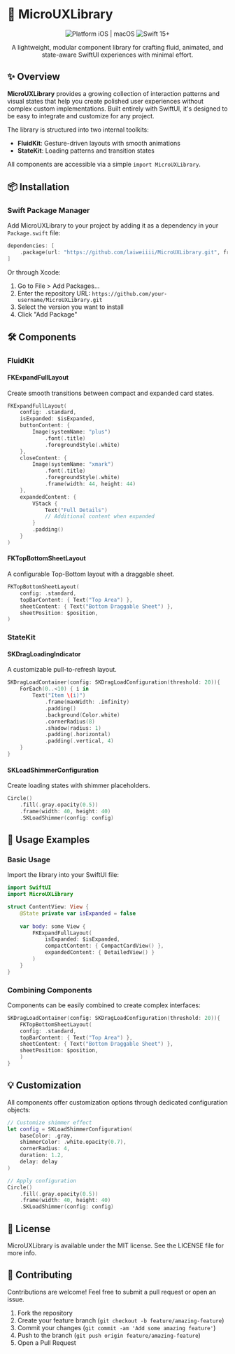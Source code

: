 # 🧩 MicroUXLibrary

<div align="center">
  <img src="https://img.shields.io/badge/platform-iOS-blue" alt="Platform iOS | macOS">
  <img src="https://img.shields.io/badge/Swift-15+-orange" alt="Swift 15+">
<!--  <img src="https://img.shields.io/badge/license-MIT-brightgreen" alt="MIT License">-->
</div>

<p align="center">A lightweight, modular component library for crafting fluid, animated, and state-aware SwiftUI experiences with minimal effort.</p>

## ✨ Overview

**MicroUXLibrary** provides a growing collection of interaction patterns and visual states that help you create polished user experiences without complex custom implementations. Built entirely with SwiftUI, it's designed to be easy to integrate and customize for any project.

The library is structured into two internal toolkits:

- **FluidKit**: Gesture-driven layouts with smooth animations
- **StateKit**: Loading patterns and transition states

All components are accessible via a simple `import MicroUXLibrary`.

## 📦 Installation

### Swift Package Manager

Add MicroUXLibrary to your project by adding it as a dependency in your `Package.swift` file:

```swift
dependencies: [
    .package(url: "https://github.com/laiweiiii/MicroUXLibrary.git", from: "1.0.0")
]
```

Or through Xcode:
1. Go to File > Add Packages...
2. Enter the repository URL: `https://github.com/your-username/MicroUXLibrary.git`
3. Select the version you want to install
4. Click "Add Package"

## 🛠 Components

### FluidKit


#### FKExpandFullLayout

Create smooth transitions between compact and expanded card states.

```swift
FKExpandFullLayout(
    config: .standard,
    isExpanded: $isExpanded,
    buttonContent: {
        Image(systemName: "plus")
            .font(.title)
            .foregroundStyle(.white)
    },
    closeContent: {
        Image(systemName: "xmark")
            .font(.title)
            .foregroundStyle(.white)
            .frame(width: 44, height: 44)
    },
    expandedContent: {
        VStack {
            Text("Full Details")
            // Additional content when expanded
        }
        .padding()
    }
)
```

#### FKTopBottomSheetLayout

A configurable Top-Bottom layout with a draggable sheet.

```swift
FKTopBottomSheetLayout(
    config: .standard,
    topBarContent: { Text("Top Area") },
    sheetContent: { Text("Bottom Draggable Sheet") },
    sheetPosition: $position,
)
```


### StateKit

#### SKDragLoadingIndicator

A customizable pull-to-refresh layout.

```swift
SKDragLoadContainer(config: SKDragLoadConfiguration(threshold: 20)){
    ForEach(0..<10) { i in
        Text("Item \(i)")
            .frame(maxWidth: .infinity)
            .padding()
            .background(Color.white)
            .cornerRadius(8)
            .shadow(radius: 1)
            .padding(.horizontal)
            .padding(.vertical, 4)
    }
}
```

#### SKLoadShimmerConfiguration

Create loading states with shimmer placeholders.

```swift
Circle()
    .fill(.gray.opacity(0.5))
    .frame(width: 40, height: 40)
    .SKLoadShimmer(config: config)
```

## 🚀 Usage Examples

### Basic Usage

Import the library into your SwiftUI file:

```swift
import SwiftUI
import MicroUXLibrary

struct ContentView: View {
    @State private var isExpanded = false
    
    var body: some View {
        FKExpandFullLayout(
            isExpanded: $isExpanded,
            compactContent: { CompactCardView() },
            expandedContent: { DetailedView() }
        )
    }
}
```

### Combining Components

Components can be easily combined to create complex interfaces:

```swift
SKDragLoadContainer(config: SKDragLoadConfiguration(threshold: 20)){
    FKTopBottomSheetLayout(
    config: .standard,
    topBarContent: { Text("Top Area") },
    sheetContent: { Text("Bottom Draggable Sheet") },
    sheetPosition: $position,
    )
}
```

## 💡 Customization

All components offer customization options through dedicated configuration objects:

```swift
// Customize shimmer effect
let config = SKLoadShimmerConfiguration(
    baseColor: .gray,
    shimmerColor: .white.opacity(0.7),
    cornerRadius: 4,
    duration: 1.2,
    delay: delay
)

// Apply configuration
Circle()
    .fill(.gray.opacity(0.5))
    .frame(width: 40, height: 40)
    .SKLoadShimmer(config: config)
```

## 📄 License

MicroUXLibrary is available under the MIT license. See the LICENSE file for more info.

## 🤝 Contributing

Contributions are welcome! Feel free to submit a pull request or open an issue.

1. Fork the repository
2. Create your feature branch (`git checkout -b feature/amazing-feature`)
3. Commit your changes (`git commit -am 'Add some amazing feature'`)
4. Push to the branch (`git push origin feature/amazing-feature`)
5. Open a Pull Request
